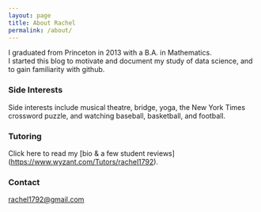 ```yaml
---
layout: page
title: About Rachel
permalink: /about/
---
```


I graduated from Princeton in 2013 with a B.A. in Mathematics.  
I started this blog to motivate and document my study of data science, and to gain familiarity with github.


### Side Interests

Side interests include musical theatre, bridge, yoga, the New York Times crossword puzzle, and watching baseball, basketball, and football. 

### Tutoring

Click here to read my [bio & a few student reviews] (https://www.wyzant.com/Tutors/rachel1792).

### Contact 

[rachel1792@gmail.com](mailto:rachel1792@gmail.com)  
